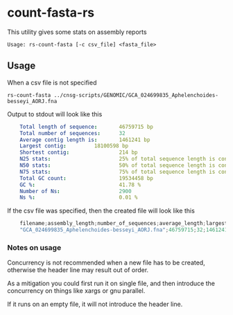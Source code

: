 # count-fasta-rs

This utility gives some stats on assembly reports

    Usage: rs-count-fasta [-c csv_file] <fasta_file>

## Usage 
When a csv file is not specified 

    rs-count-fasta ../cnsg-scripts/GENOMIC/GCA_024699835_Aphelenchoides-besseyi_AORJ.fna 

Output to stdout will look like this

```yaml
    Total length of sequence:       46759715 bp
    Total number of sequences:      32
    Average contig length is:       1461241 bp
    Largest contig:         18100598 bp
    Shortest contig:                214 bp
    N25 stats:                      25% of total sequence length is contained in the 1 sequences >= 18100598 bp
    N50 stats:                      50% of total sequence length is contained in the 2 sequences >= 16068654 bp
    N75 stats:                      75% of total sequence length is contained in the 3 sequences >= 10965501 bp
    Total GC count:                 19534458 bp
    GC %:                           41.78 %
    Number of Ns:                   2900
    Ns %:                           0.01 %
```

If the csv file was specified, then the created file will look like this
```rs
    filename;assembly_length;number_of_sequences;average_length;largest_contig;shortest_contig;N50;GC_percentage;total_N;N_percentage
    "GCA_024699835_Aphelenchoides-besseyi_AORJ.fna";46759715;32;1461241.09;18100598;214;16068654;41.78;2900;0.01
```
### Notes on usage

Concurrency is not recommended when a new file has to be created, otherwise the header line may result out of order.

As a mitigation you could first run it on single file, and then introduce the concurrency on things like xargs or gnu parallel.

If it runs on an empty file, it will not introduce the header line.